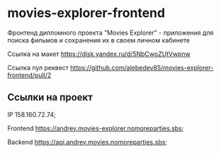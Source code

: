 # movies-explorer-frontend
Фронтенд дипломного проекта "Movies Explorer" - приложения для поиска фильмов и сохранения их в своем личном кабинете

Ссылка на макет https://disk.yandex.ru/d/5NbCwoZUtVwpnw

Ссылка пул реквест https://github.com/alebedev85/movies-explorer-frontend/pull/2

## Ссылки на проект

IP 158.160.72.74;

Frontend https://andrey.movies-explorer.nomoreparties.sbs;

Backend https://api.andrey.movies.nomoreparties.sbs;
